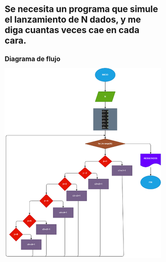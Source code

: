 # Se necesita un programa que simule el lanzamiento de N dados, y me diga cuantas veces cae en cada cara.

## Diagrama de flujo 
![Diagrama de flujo](digrama.png "Diagrama de flujo")